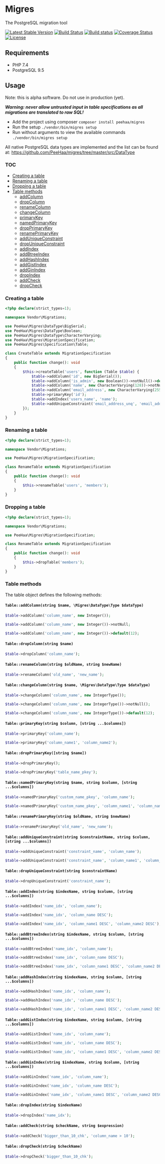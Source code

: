 # Migres

The PostgreSQL migration tool

[![Latest Stable Version](https://poser.pugx.org/peehaa/migres/v/stable)](https://packagist.org/packages/peehaa/migres)
[![Build Status](https://travis-ci.org/PeeHaa/migres.svg?branch=master)](https://travis-ci.org/PeeHaa/migres)
[![Build status](https://ci.appveyor.com/api/projects/status/v5xbvaht1ovey7uh/branch/master?svg=true)](https://ci.appveyor.com/project/PeeHaa/migres/branch/master)
[![Coverage Status](https://coveralls.io/repos/github/PeeHaa/migres/badge.svg?branch=master)](https://coveralls.io/github/PeeHaa/migres?branch=master)
[![License](https://poser.pugx.org/peehaa/migres/license)](https://packagist.org/packages/peehaa/migres)

## Requirements

- PHP 7.4
- PostgreSQL 9.5

## Usage

Note: this is alpha software. Do not use in production (yet).

*__Warning: never allow untrusted input in table specifications as all migrations are translated to raw SQL!__*

- Add the project using composer `composer install peehaa/migres`
- Run the setup `./vendor/bin/migres setup`
- Run without arguments to view the available commands `./vendor/bin/migres setup`

All native PostgreSQL data types are implemented and the list can be found at: https://github.com/PeeHaa/migres/tree/master/src/DataType

### TOC

- [Creating a table](#creating-a-table)
- [Renaming a table](#renaming-a-table)
- [Dropping a table](#dropping-a-table)
- [Table methods](#table-methods)
  - [addColumn](#tableaddcolumnstring-name-migresdatatypetype-datatype)
  - [dropColumn](#tabledropcolumnstring-name)
  - [renameColumn](#tablerenamecolumnstring-oldname-string-newname)
  - [changeColumn](#tablechangecolumnstring-name-migresdatatypetype-datatype)
  - [primaryKey](#tableprimarykeystring-column-string-columns)
  - [namedPrimaryKey](#tablenamedprimarykeystring-name-string-column-string-columns)
  - [dropPrimaryKey](#tabledropprimarykeystring-name)
  - [renamePrimaryKey](#tablerenameprimarykeystring-oldname-string-newname)
  - [addUniqueConstraint](#tableadduniqueconstraintstring-constraintname-string-column-string-columns)
  - [dropUniqueConstraint](#tabledropuniqueconstraintstring-constraintname)
  - [addIndex](#tableaddindexstring-indexname-string-column-string-columns)
  - [addBtreeIndex](#tableaddbtreeindexstring-indexname-string-column-string-columns)
  - [addHashIndex](#tableaddhashindexstring-indexname-string-column-string-columns)
  - [addGistIndex](#tableaddgistindexstring-indexname-string-column-string-columns)
  - [addGinIndex](#tableaddginindexstring-indexname-string-column-string-columns)
  - [dropIndex](#tabledropindexstring-indexname)
  - [addCheck](#tableaddcheckstring-checkname-string-expression)
  - [dropCheck](#tabledropcheckstring-checkname)

### Creating a table

```php
<?php declare(strict_types=1);

namespace Vendor\Migrations;

use PeeHaa\Migres\DataType\BigSerial;
use PeeHaa\Migres\DataType\Boolean;
use PeeHaa\Migres\DataType\CharacterVarying;
use PeeHaa\Migres\MigrationSpecification;
use PeeHaa\Migres\Specification\Table;

class CreateTable extends MigrationSpecification
{
    public function change(): void
    {
        $this->createTable('users', function (Table $table) {
            $table->addColumn('id', new BigSerial());
            $table->addColumn('is_admin', new Boolean())->notNull()->default(false);
            $table->addColumn('name', new CharacterVarying(128))->notNull();
            $table->addColumn('email_address', new CharacterVarying(255))->notNull();
            $table->primaryKey('id');
            $table->addIndex('users_name', 'name');
            $table->addUniqueConstraint('email_address_unq', 'email_address');
        });
    }
}
```

### Renaming a table

```php
<?php declare(strict_types=1);

namespace Vendor\Migrations;

use PeeHaa\Migres\MigrationSpecification;

class RenameTable extends MigrationSpecification
{
    public function change(): void
    {
        $this->renameTable('users', 'members');
    }
}
```

### Dropping a table

```php
<?php declare(strict_types=1);

namespace Vendor\Migrations;

use PeeHaa\Migres\MigrationSpecification;

class RenameTable extends MigrationSpecification
{
    public function change(): void
    {
        $this->dropTable('members');
    }
}
```

### Table methods

The table object defines the following methods:

#### `Table::addColumn(string $name, \Migres\DataType\Type $dataType)`

```php
$table->addColumn('column_name', new Integer());
```

```php
$table->addColumn('column_name', new Integer())->notNull;
```

```php
$table->addColumn('column_name', new Integer())->default(12);
```

#### `Table::dropColumn(string $name)`

```php
$table->dropColumn('column_name');
```

#### `Table::renameColumn(string $oldName, string $newName)`

```php
$table->renameColumn('old_name', 'new_name');
```

#### `Table::changeColumn(string $name, \Migres\DataType\Type $dataType)`

```php
$table->changeColumn('column_name', new IntegerType());
```

```php
$table->changeColumn('column_name', new IntegerType())->notNull();
```

```php
$table->changeColumn('column_name', new IntegerType())->default(12);
```

#### `Table::primaryKey(string $column, [string ...$columns])`

```php
$table->primaryKey('column_name');
```

```php
$table->primaryKey('column_name1', 'column_name2');
```

#### `Table::dropPrimaryKey([string $name])`

```php
$table->dropPrimaryKey();
```

```php
$table->dropPrimaryKey('table_name_pkey');
```

#### `Table::namedPrimaryKey(string $name, string $column, [string ...$columns])`

```php
$table->namedPrimaryKey('custom_name_pkey', 'column_name');
```

```php
$table->namedPrimaryKey('custom_name_pkey', 'column_name1', 'column_name2');
```

#### `Table::renamePrimaryKey(string $oldName, string $newName)`

```php
$table->renamePrimaryKey('old_name', 'new_name');
```

#### `Table::addUniqueConstraint(string $constraintName, string $column, [string ...$columns])`

```php
$table->addUniqueConstraint('constraint_name', 'column_name');
```

```php
$table->addUniqueConstraint('constraint_name', 'column_name1', 'column_name2');
```

#### `Table::dropUniqueConstraint(string $constraintName)`

```php
$table->dropUniqueConstraint('constraint_name');
```

#### `Table::addIndex(string $indexName, string $column, [string ...$columns])`

```php
$table->addIndex('name_idx', 'column_name');
```

```php
$table->addIndex('name_idx', 'column_name DESC');
```

```php
$table->addIndex('name_idx', 'column_name1 DESC', 'column_name2 DESC');
```

#### `Table::addBtreeIndex(string $indexName, string $column, [string ...$columns])`

```php
$table->addBtreeIndex('name_idx', 'column_name');
```

```php
$table->addBtreeIndex('name_idx', 'column_name DESC');
```

```php
$table->addBtreeIndex('name_idx', 'column_name1 DESC', 'column_name2 DESC');
```

#### `Table::addHashIndex(string $indexName, string $column, [string ...$columns])`

```php
$table->addHashIndex('name_idx', 'column_name');
```

```php
$table->addHashIndex('name_idx', 'column_name DESC');
```

```php
$table->addHashIndex('name_idx', 'column_name1 DESC', 'column_name2 DESC');
```

#### `Table::addGistIndex(string $indexName, string $column, [string ...$columns])`

```php
$table->addGistIndex('name_idx', 'column_name');
```

```php
$table->addGistIndex('name_idx', 'column_name DESC');
```

```php
$table->addGistIndex('name_idx', 'column_name1 DESC', 'column_name2 DESC');
```

#### `Table::addGinIndex(string $indexName, string $column, [string ...$columns])`

```php
$table->addGinIndex('name_idx', 'column_name');
```

```php
$table->addGinIndex('name_idx', 'column_name DESC');
```

```php
$table->addGinIndex('name_idx', 'column_name1 DESC', 'column_name2 DESC');
```

#### `Table::dropIndex(string $indexName)`

```php
$table->dropIndex('name_idx');
```

#### `Table::addCheck(string $checkName, string $expression)`

```php
$table->addCheck('bigger_than_10_chk', 'column_name > 10');
```

#### `Table::dropCheck(string $checkName)`

```php
$table->dropCheck('bigger_than_10_chk');
```
